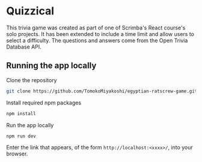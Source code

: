 # Quizzical

This trivia game was created as part of one of Scrimba's React course's solo projects. It has been extended to include a time limit and allow users to select a difficulty. The questions and answers come from the Open Trivia Database API.

## Running the app locally

Clone the repository

```bash
git clone https://github.com/TomokoMiyakoshi/egyptian-ratscrew-game.git
```

Install required npm packages

```bash
npm install
```

Run the app locally

```bash
npm run dev
```

Enter the link that appears, of the form ```http://localhost:<xxxx>/```, into your browser.